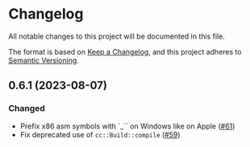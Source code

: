 # Changelog

All notable changes to this project will be documented in this file.

The format is based on [Keep a Changelog](https://keepachangelog.com/en/1.0.0/),
and this project adheres to [Semantic Versioning](https://semver.org/spec/v2.0.0.html).

## 0.6.1 (2023-08-07)
### Changed
- Prefix x86 asm symbols with `_`` on Windows like on Apple ([#61])
- Fix deprecated use of `cc::Build::compile` ([#59])

[#61]: https://github.com/RustCrypto/asm-hashes/pull/61
[#59]: https://github.com/RustCrypto/asm-hashes/pull/59
